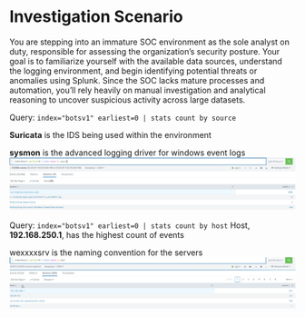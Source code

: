 # Investigation Scenario
You are stepping into an immature SOC environment as the sole analyst on duty, responsible for assessing the organization’s security posture. Your goal is to familiarize yourself with the available data sources, understand the logging environment, and begin identifying potential threats or anomalies using Splunk. Since the SOC lacks mature processes and automation, you’ll rely heavily on manual investigation and analytical reasoning to uncover suspicious activity across large datasets.

Query: `index="botsv1" earliest=0 | stats count by source`

**Suricata** is the IDS being used within the environment

**sysmon** is the advanced logging driver for windows event logs
![source](source.png) 

Query: `index="botsv1" earliest=0 | stats count by host`
Host, **192.168.250.1**, has the highest count of events

wexxxxsrv is the naming convention for the servers
![host](host.png) 



